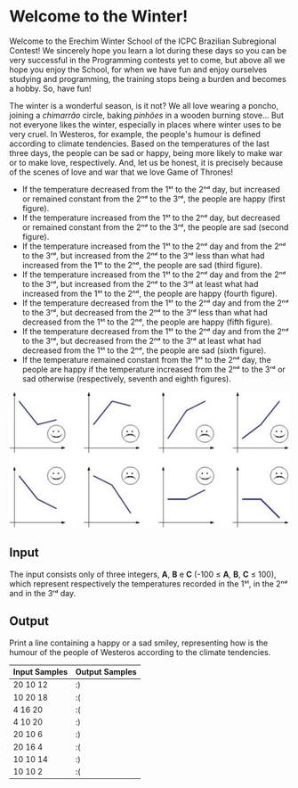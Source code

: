 # Welcome to the Winter!
Welcome to the Erechim Winter School of the ICPC Brazilian Subregional Contest! We sincerely hope you learn a lot during these days so you can be very successful in the Programming contests yet to come, but above all we hope you enjoy the School, for when we have fun and enjoy ourselves studying and programming, the training stops being a burden and becomes a hobby. So, have fun!

The winter is a wonderful season, is it not? We all love wearing a poncho, joining a *chimarrão* circle, baking *pinhões* in a wooden burning stove… But not everyone likes the winter, especially in places where winter uses to be very cruel. In Westeros, for example, the people's humour is defined according to climate tendencies. Based on the temperatures of the last three days, the people can be sad or happy, being more likely to make war or to make love, respectively. And, let us be honest, it is precisely because of the scenes of love and war that we love Game of Thrones!

- If the temperature decreased from the 1ˢᵗ to the 2ⁿᵈ day, but increased or remained constant from the 2ⁿᵈ to the 3ʳᵈ, the people are happy (first figure).
- If the temperature increased from the 1ˢᵗ to the 2ⁿᵈ day, but decreased or remained constant from the 2ⁿᵈ to the 3ʳᵈ, the people are sad (second figure).
- If the temperature increased from the 1ˢᵗ to the 2ⁿᵈ day and from the 2ⁿᵈ to the 3ʳᵈ, but increased from the 2ⁿᵈ to the 3ʳᵈ less than what had increased from the 1ˢᵗ to the 2ⁿᵈ, the people are sad (third figure).
- If the temperature increased from the 1ˢᵗ to the 2ⁿᵈ day and from the 2ⁿᵈ to the 3ʳᵈ, but increased from the 2ⁿᵈ to the 3ʳᵈ at least what had increased from the 1ˢᵗ to the 2ⁿᵈ, the people are happy (fourth figure).
- If the temperature decreased from the 1ˢᵗ to the 2ⁿᵈ day and from the 2ⁿᵈ to the 3ʳᵈ, but decreased from the 2ⁿᵈ to the 3ʳᵈ less than what had decreased from the 1ˢᵗ to the 2ⁿᵈ, the people are happy (fifth figure).
- If the temperature decreased from the 1ˢᵗ to the 2ⁿᵈ day and from the 2ⁿᵈ to the 3ʳᵈ, but decreased from the 2ⁿᵈ to the 3ʳᵈ at least what had decreased from the 1ˢᵗ to the 2ⁿᵈ, the people are sad (sixth figure).
- If the temperature remained constant from the 1ˢᵗ to the 2ⁿᵈ day, the people are happy if the temperature increased from the 2ⁿᵈ to the 3ʳᵈ or sad otherwise (respectively, seventh and eighth figures).

![Temperature](../../../gallery/images/problems/UOJ_1847.png)

## Input
The input consists only of three integers, **A**, **B** e **C** (-100 ≤ **A**, **B**, **C** ≤ 100), which represent respectively the temperatures recorded in the 1ˢᵗ, in the 2ⁿᵈ and in the 3ʳᵈ day.

## Output
Print a line containing a happy or a sad smiley, representing how is the humour of the people of Westeros according to the climate tendencies.

| Input Samples | Output Samples |
|---------------|----------------|
| 20 10 12      | :)             |
| 10 20 18      | :(             |
| 4 16 20       | :(             |
| 4 10 20       | :)             |
| 20 10 6       | :)             |
| 20 16 4       | :(             |
| 10 10 14      | :)             |
| 10 10 2       | :(             |
